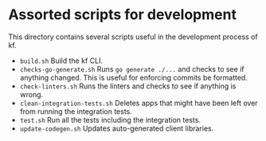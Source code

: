# Assorted scripts for development

This directory contains several scripts useful in the development process of
kf.

- `build.sh` Build the kf CLI.
- `checks-go-generate.sh` Runs `go generate ./...` and checks to see if
  anything changed. This is useful for enforcing commits be formatted.
- `check-linters.sh` Runs the linters and checks to see if anything is wrong.
- `clean-integration-tests.sh` Deletes apps that might have been left over
  from running the integration tests.
- `test.sh` Run all the tests including the integration tests.
- `update-codegen.sh` Updates auto-generated client libraries.
